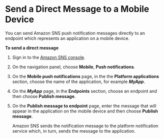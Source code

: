 # Send a Direct Message to a Mobile Device<a name="mobile-push-send-directmobile"></a>

You can send Amazon SNS push notification messages directly to an endpoint which represents an application on a mobile device\. 

**To send a direct message**

1. Sign in to the [Amazon SNS console](https://console.aws.amazon.com/sns/)\.

1. On the navigation panel, choose **Mobile**, **Push notifications**\.

1. On the **Mobile push notifications** page, in the the **Platform applications** section, choose the name of the application, for example ***MyApp***\.

1. On the ***MyApp*** page, in the **Endpoints** section, choose an endpoint and then choose **Publish message**\.

1. On the **Publish message to endpoint** page, enter the message that will appear in the application on the mobile device and then choose **Publish message**\.

   Amazon SNS sends the notification message to the platform notification service which, in turn, sends the message to the application\.